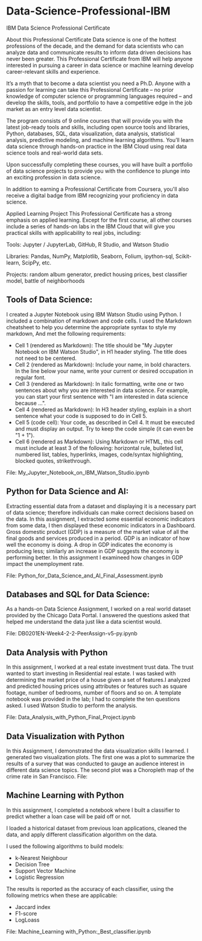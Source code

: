# Data-Science-Professional-IBM
IBM Data Science Professional Certificate


About this Professional Certificate
Data science is one of the hottest professions of the decade, and the demand for data scientists who can analyze data and communicate results to inform data driven decisions has never been greater. This Professional Certificate from IBM will help anyone interested in pursuing a career in data science or machine learning develop career-relevant skills and experience.

It’s a myth that to become a data scientist you need a Ph.D. Anyone with a passion for learning can take this Professional Certificate – no prior knowledge of computer science or programming languages required – and develop the skills, tools, and portfolio to have a competitive edge in the job market as an entry level data scientist.

The program consists of 9 online courses that will provide you with the latest job-ready tools and skills, including open source tools and libraries, Python, databases, SQL, data visualization, data analysis, statistical analysis, predictive modeling, and machine learning algorithms. You’ll learn data science through hands-on practice in the IBM Cloud using real data science tools and real-world data sets.

Upon successfully completing these courses, you will have built a portfolio of data science projects to provide you with the confidence to plunge into an exciting profession in data science.

In addition to earning a Professional Certificate from Coursera, you'll also receive a digital badge from IBM recognizing your proficiency in data science.

Applied Learning Project
This Professional Certificate has a strong emphasis on applied learning. Except for the first course, all other courses include a series of hands-on labs in the IBM Cloud that will give you practical skills with applicability to real jobs, including:

Tools: Jupyter / JupyterLab, GitHub, R Studio, and Watson Studio

Libraries: Pandas, NumPy, Matplotlib, Seaborn, Folium, ipython-sql, Scikit-learn, ScipPy, etc.

Projects: random album generator, predict housing prices, best classifier model, battle of neighborhoods



## Tools of Data Science: 
I created a Jupyter Notebook using IBM Watson Studio using Python. I included a combination of markdown and code cells. I used the Markdown cheatsheet to help you determine the appropriate syntax to style my markdown, And met the following requirements:   
    
- Cell 1 (rendered as Markdown): The title should be "My Jupyter Notebook on IBM Watson Studio", in H1 header styling. The title does not need to be centered.
- Cell 2 (rendered as Markdown): Include your name, in bold characters. In the line below your name, write your current or desired occupation in regular font.
- Cell 3 (rendered as Markdown): In italic formatting, write one or two sentences about why you are interested in data science. For example, you can start your first sentence with "I am interested in data science because ...".
- Cell 4 (rendered as Markdown): In H3 header styling, explain in a short sentence what your code is supposed to do in Cell 5.
- Cell 5 (code cell): Your code, as described in Cell 4. It must be executed and must display an output. Try to keep the code simple (it can even be "1 + 1").
- Cell 6 (rendered as Markdown): Using Markdown or HTML, this cell must include at least 3 of the following: horizontal rule, bulleted list, numbered list, tables, hyperlinks, images, code/syntax highlighting, blocked quotes, strikethrough.

File: My_Jupyter_Notebook_on_IBM_Watson_Studio.ipynb

## Python for Data Science and AI: 

Extracting essential data from a dataset and displaying it is a necessary part of data science; therefore individuals can make correct decisions based on the data. In this assignment, I extracted some essential economic indicators from some data, I  then displayed these economic indicators in a Dashboard.
Gross domestic product (GDP) is a measure of the market value of all the final goods and services produced in a period. GDP is an indicator of how well the economy is doing. A drop in GDP indicates the economy is producing less; similarly an increase in GDP suggests the economy is performing better. In this assignment I examineed how changes in GDP impact the unemployment rate.

File: Python_for_Data_Science_and_AI_Final_Assessment.ipynb

##  Databases and SQL for Data Science:  

As a hands-on Data Science Assignment, I worked on a real world dataset provided by the Chicago Data Portal. I answered the questions  asked that           helped me understand the data just like a data scientist would. 

File: DB0201EN-Week4-2-2-PeerAssign-v5-py.ipynb 

## Data Analysis with Python 

In this assignment, I worked at a real estate investment trust data. The trust wanted to start investing in Residential real estate. I was  tasked with determining the market price of a house given a set of features.I  analyzed and predicted housing prices using attributes or features such as square footage, number of bedrooms, number of floors and so on. A template notebook was provided in the lab; I had to complete the ten questions asked. I used Watson Studio to perform the analysis. 

File: Data_Analysis_with_Python_Final_Project.ipynb

## Data Visualization with Python

In this Assignment, I demonstrated the data visualization skills I learned. I generated two visualization plots. The first one was a plot to summarize the results of a survey that was conducted to gauge an audience interest in different data science topics. The second plot was a Choropleth map of the crime rate in San Francisco. File: 

## Machine Learning with Python

 In this assignment, I completed a notebook where I  built a classifier to predict whether a loan case will be paid off or not.

I loaded a historical dataset from previous loan applications, cleaned the data, and apply different classification algorithm on the data. 

I used the following algorithms to build  models:

- k-Nearest Neighbour
- Decision Tree
- Support Vector Machine
- Logistic Regression

The results is reported as the accuracy of each classifier, using the following metrics when these are applicable:

- Jaccard index
- F1-score
- LogLoass
    
File: Machine_Learning with_Python:_Best_classifier.ipynb
